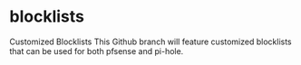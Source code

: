 # blocklists
Customized Blocklists
This Github branch will feature customized blocklists that can be used for both pfsense and pi-hole.
